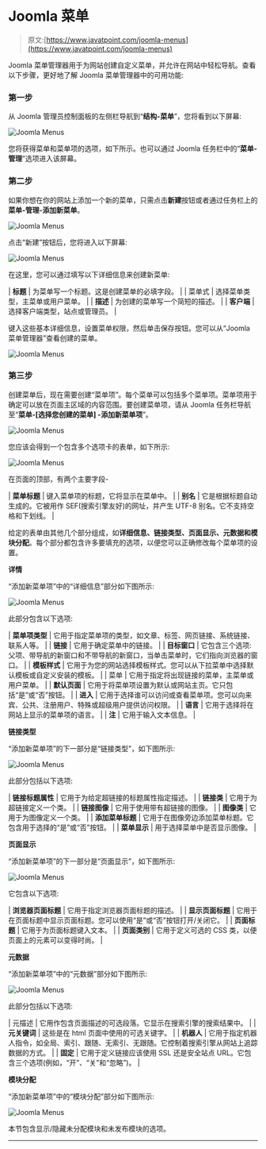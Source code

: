 # Joomla 菜单

> 原文:[https://www.javatpoint.com/joomla-menus](https://www.javatpoint.com/joomla-menus)

Joomla 菜单管理器用于为网站创建自定义菜单，并允许在网站中轻松导航。查看以下步骤，更好地了解 Joomla 菜单管理器中的可用功能:

### 第一步

从 Joomla 管理员控制面板的左侧栏导航到“**结构-菜单**”，您将看到以下屏幕:

![Joomla Menus](../Images/e989fe9171adbfbead0fd0d3c764e641.png)

您将获得菜单和菜单项的选项，如下所示。也可以通过 Joomla 任务栏中的“**菜单-管理**”选项进入该屏幕。

### 第二步

如果你想在你的网站上添加一个新的菜单，只需点击**新建**按钮或者通过任务栏上的**菜单-管理-添加新菜单**。

![Joomla Menus](../Images/510850bf24c6d3c6a266b8e55f631ce3.png)

点击“新建”按钮后，您将进入以下屏幕:

![Joomla Menus](../Images/2a66754fbbfb01a5502dc70d244e176c.png)

在这里，您可以通过填写以下详细信息来创建新菜单:

| **标题** | 为菜单写一个标题。这是创建菜单的必填字段。 |
| 菜单式 | 选择菜单类型，主菜单或用户菜单。 |
| **描述** | 为创建的菜单写一个简短的描述。 |
| **客户端** | 选择客户端类型，站点或管理员。 |

键入这些基本详细信息，设置菜单权限，然后单击保存按钮。您可以从“Joomla 菜单管理器”查看创建的菜单。

![Joomla Menus](../Images/7ce706b27bcdb5c4ca9ef3698395f67a.png)

### 第三步

创建菜单后，现在需要创建“菜单项”。每个菜单可以包括多个菜单项。菜单项用于确定可以放在页面主区域的内容范围。要创建菜单项，请从 Joomla 任务栏导航至“**菜单-[选择您创建的菜单] -添加新菜单项**”。

![Joomla Menus](../Images/f12e84a16c4f8ec7baaca0427b95783d.png)

您应该会得到一个包含多个选项卡的表单，如下所示:

![Joomla Menus](../Images/7f88de90e6b64b558d8b6f755993fbe7.png)

在页面的顶部，有两个主要字段-

| **菜单标题** | 键入菜单项的标题，它将显示在菜单中。 |
| **别名** | 它是根据标题自动生成的。它被用作 SEF(搜索引擎友好)的网址，并产生 UTF-8 别名。它不支持空格和下划线。 |

给定的表单由其他几个部分组成，如**详细信息、链接类型、页面显示、元数据和模块分配**。每个部分都包含许多要填充的选项，以便您可以正确修改每个菜单项的设置。

**详情**

“添加新菜单项”中的“详细信息”部分如下图所示:

![Joomla Menus](../Images/8c3269342b4a5d5ca4ec88424472c217.png)

此部分包含以下选项:

| **菜单项类型** | 它用于指定菜单项的类型，如文章、标签、网页链接、系统链接、联系人等。 |
| **链接** | 它用于确定菜单中的链接。 |
| **目标窗口** | 它包含三个选项:父项、带导航的新窗口和不带导航的新窗口，当单击菜单时，它们指向浏览器的窗口。 |
| **模板样式** | 它用于为您的网站选择模板样式。您可以从下拉菜单中选择默认模板或自定义安装的模板。 |
| 菜单 | 它用于指定将出现链接的菜单，主菜单或用户菜单。 |
| **默认页面** | 它用于将菜单项设置为默认或网站主页。它只包括“是”或“否”按钮。 |
| **进入** | 它用于选择谁可以访问或查看菜单项。您可以向来宾、公共、注册用户、特殊或超级用户提供访问权限。 |
| **语言** | 它用于选择将在网站上显示的菜单项的语言。 |
| **注** | 它用于输入文本信息。 |

**链接类型**

“添加新菜单项”的下一部分是“链接类型”，如下图所示:

![Joomla Menus](../Images/da4b27eea7776aee4b3750cfac9e7463.png)

此部分包括以下选项:

| **链接标题属性** | 它用于为给定超链接的标题属性指定描述。 |
| **链接类** | 它用于为超链接定义一个类。 |
| **链接图像** | 它用于使用带有超链接的图像。 |
| **图像类** | 它用于为图像定义一个类。 |
| **添加菜单标题** | 它用于在图像旁边添加菜单标题。它包含用于选择的“是”或“否”按钮。 |
| **菜单显示** | 用于选择菜单中是否显示图像。 |

**页面显示**

“添加新菜单项”的下一部分是“页面显示”，如下图所示:

![Joomla Menus](../Images/93755717a20fa7b7e44378a3aac8532b.png)

它包含以下选项:

| **浏览器页面标题** | 它用于指定浏览器页面标题的描述。 |
| **显示页面标题** | 它用于在页面标题中显示页面标题。您可以使用“是”或“否”按钮打开/关闭它。 |
| **页面标题** | 它用于为页面标题键入文本。 |
| **页面类别** | 它用于定义可选的 CSS 类，以便页面上的元素可以变得时尚。 |

**元数据**

“添加新菜单项”中的“元数据”部分如下图所示:

![Joomla Menus](../Images/9a65ef90470f0326ed2c4fcbf5a273c9.png)

此部分包括以下选项:

| 元描述 | 它用作包含页面描述的可选段落。它显示在搜索引擎的搜索结果中。 |
| **元关键词** | 这些是在 html 页面中使用的可选关键字。 |
| **机器人** | 它用于指定机器人指令，如全局、索引、跟随、无索引、无跟随。它控制着搜索引擎从网站上追踪数据的方式。 |
| **固定** | 它用于定义链接应该使用 SSL 还是安全站点 URL。它包含三个选项(例如，“开”、“关”和“忽略”)。 |

**模块分配**

“添加新菜单项”中的“模块分配”部分如下图所示:

![Joomla Menus](../Images/b6f6c39c98c7303e257024e9bc01dd5f.png)

本节包含显示/隐藏未分配模块和未发布模块的选项。

* * *